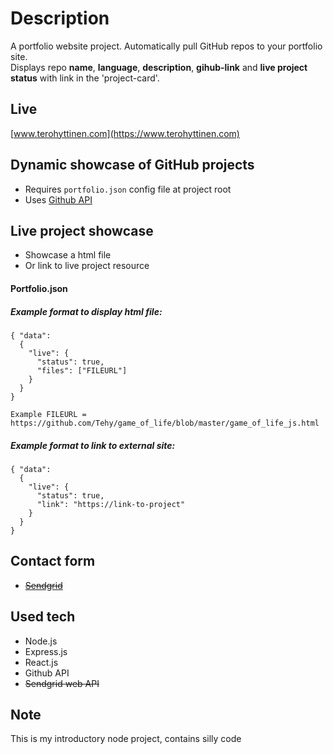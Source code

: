 # Description

A portfolio website project. Automatically pull GitHub repos to your portfolio site.  
Displays repo **name**, **language**, **description**, **gihub-link** and **live project status** with link in the 'project-card'.

## Live

[www.terohyttinen.com](https://www.terohyttinen.com)

## Dynamic showcase of GitHub projects

- Requires `portfolio.json` config file at project root
- Uses [Github API](https://developer.github.com/v3/)

## Live project showcase

- Showcase a html file
- Or link to live project resource

#### Portfolio.json

##### Example format to display html file:

```
{ "data":
  {
    "live": {
      "status": true,
      "files": ["FILEURL"]
    }
  }
}
```

`Example FILEURL = https://github.com/Tehy/game_of_life/blob/master/game_of_life_js.html`

##### Example format to link to external site:

```
{ "data":
  {
    "live": {
      "status": true,
      "link": "https://link-to-project"
    }
  }
}
```

## Contact form

- [~~Sendgrid~~](https://sendgrid.com/)

## Used tech

- Node.js
- Express.js
- React.js
- Github API
- ~~Sendgrid web API~~

## Note

This is my introductory node project, contains silly code
